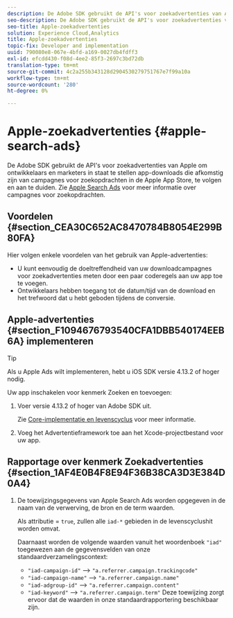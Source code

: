 ```yaml
---
description: De Adobe SDK gebruikt de API's voor zoekadvertenties van Apple om ontwikkelaars en marketers in staat te stellen app-downloads die afkomstig zijn van campagnes voor zoekopdrachten in de Apple App Store, te volgen en aan te duiden.
seo-description: De Adobe SDK gebruikt de API's voor zoekadvertenties van Apple om ontwikkelaars en marketers in staat te stellen app-downloads die afkomstig zijn van campagnes voor zoekopdrachten in de Apple App Store, te volgen en aan te duiden.
seo-title: Apple-zoekadvertenties
solution: Experience Cloud,Analytics
title: Apple-zoekadvertenties
topic-fix: Developer and implementation
uuid: 790080e8-067e-4bfd-a169-0027db4fdff3
exl-id: efcdd430-f08d-4ee2-85f3-2697c3bd72db
translation-type: tm+mt
source-git-commit: 4c2a255b343128d2904530279751767e7f99a10a
workflow-type: tm+mt
source-wordcount: '280'
ht-degree: 0%

---
```


# Apple-zoekadvertenties {#apple-search-ads}

De Adobe SDK gebruikt de API&#39;s voor zoekadvertenties van Apple om ontwikkelaars en marketers in staat te stellen app-downloads die afkomstig zijn van campagnes voor zoekopdrachten in de Apple App Store, te volgen en aan te duiden. Zie [Apple Search Ads](https://searchads.apple.com) voor meer informatie over campagnes voor zoekopdrachten.

## Voordelen {#section_CEA30C652AC8470784B8054E299B80FA}

Hier volgen enkele voordelen van het gebruik van Apple-advertenties:

* U kunt eenvoudig de doeltreffendheid van uw downloadcampagnes voor zoekadvertenties meten door een paar coderegels aan uw app toe te voegen.
* Ontwikkelaars hebben toegang tot de datum/tijd van de download en het trefwoord dat u hebt geboden tijdens de conversie.

## Apple-advertenties {#section_F1094676793540CFA1DBB540174EEB6A} implementeren

>[!TIP]
>
>Als u Apple Ads wilt implementeren, hebt u iOS SDK versie 4.13.2 of hoger nodig.

Uw app inschakelen voor kenmerk Zoeken en toevoegen:

1. Voer versie 4.13.2 of hoger van Adobe SDK uit.

   Zie [Core-implementatie en levenscyclus](/help/ios/getting-started/dev-qs.md) voor meer informatie.

1. Voeg het Advertentieframework toe aan het Xcode-projectbestand voor uw app.

## Rapportage over kenmerk Zoekadvertenties {#section_1AF4E0B4F8E94F36B38CA3D3E384D0A4}

1. De toewijzingsgegevens van Apple Search Ads worden opgegeven in de naam van de verwerving, de bron en de term waarden.

   Als attributie = `true`, zullen alle `iad-*` gebieden in de levenscyclushit worden omvat.

   Daarnaast worden de volgende waarden vanuit het woordenboek `"iad"` toegewezen aan de gegevensvelden van onze standaardverzamelingscontext:

   * `"iad-campaign-id"` --> `"a.referrer.campaign.trackingcode"`
   * `"iad-campaign-name"` —>  `"a.referrer.campaign.name"`
   * `"iad-adgroup-id"` —>  `"a.referrer.campaign.content"`
   * `"iad-keyword"` —>  `"a.referrer.campaign.term"`
   Deze toewijzing zorgt ervoor dat de waarden in onze standaardrapportering beschikbaar zijn.
